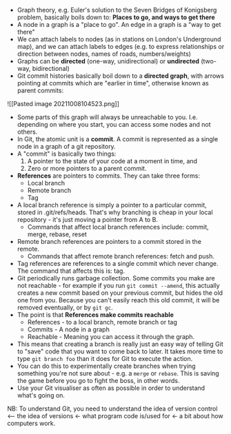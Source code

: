- Graph theory, e.g. Euler's solution to the Seven Bridges of Konigsberg problem, basically boils down to: **Places to go, and ways to get there**
- A node in a graph is a "place to go". An edge in a graph is a "way to get there"
- We can attach labels to nodes (as in stations on London's Underground map), and we can attach labels to edges (e.g. to express relationships or direction between nodes, names of roads, numbers/weights)
- Graphs can be **directed** (one-way, unidirectional) or **undirected** (two-way, bidirectional)
- Git commit histories basically boil down to a **directed graph**, with arrows pointing at commits which are "earlier in time", otherwise known as parent commits:

![[Pasted image 20211008104523.png]]

- Some parts of this graph will always be unreachable to you. I.e. depending on where you start, you can access some nodes and not others.
- In Git, the atomic unit is a **commit**. A commit is represented as a single node in a graph of a git repository.
- A "commit" is basically two things:
	1. A pointer to the state of your code at a moment in time, and
	2. Zero or more pointers to a parent commit.
- **References** are pointers to commits. They can take three forms:
	- Local branch
	- Remote branch
	- Tag
- A local branch reference is simply a pointer to a particular commit, stored in .git/refs/heads. That's why branching is cheap in your local repository - it's just moving a pointer from A to B.
	- Commands that affect local branch references include: commit, merge, rebase, reset
- Remote branch references are pointers to a commit stored in the remote.
	- Commands that affect remote branch references: fetch and push.
- Tag references are references to a single commit which never change. The command that affects this is: tag.
- Git periodically runs garbage collection. Some commits you make are not reachable - for example if you run `git commit --amend`, this actually creates a new commit based on your previous commit, but hides the old one from you. Because you can't easily reach this old commit, it will be removed eventually, or by `git gc`.
- The point is that **References make commits reachable**
	- References - to a local branch, remote branch or tag
	- Commits - A node in a graph
	- Reachable - Meaning you can access it through the graph.
- This means that creating a branch is really just an easy way of telling Git to "save" code that you want to come back to later. It takes more time to type `git branch foo` than it does for Git to execute the action.
- You can do this to experimentally create branches when trying something you're not sure about - e.g. a `merge` or `rebase`. This is saving the game before you go to fight the boss, in other words.
- Use your Git visualiser as often as possible in order to understand what's going on.

NB: To understand Git, you need to understand the idea of version control <-- the idea of versions <- what program code is/used for <- a bit about how computers work.